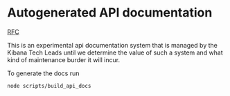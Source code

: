 # Autogenerated API documentation

[RFC](../../../rfcs/text/0014_api_documentation.md)

This is an experimental api documentation system that is managed by the Kibana Tech Leads until
we determine the value of such a system and what kind of maintenance burder it will incur.

To generate the docs run 

```
node scripts/build_api_docs
```
